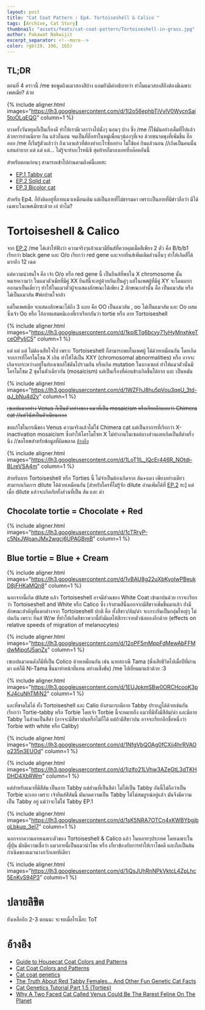 ```yaml
---
layout: post
title: "Cat Coat Pattern : Ep4. Tortoiseshell & Calico "
tags: [Archive, Cat Story]
thumbnail: "assets/feats/cat-coat-pattern/Tortoiseshell-in-grass.jpg"
author: Pakawat Nakwijit
excerpt_separator: <!--more-->
color: rgb(19, 196, 165)
---
```


## TL;DR

ตอนที่ 4 คราวนี้ /me ขอพูดถึงแมวสองสีบ้าง แถมยังมีคำอธิบายว่า ทำไมแมวสองสีถึงต้องมีเฉพาะเพศเมีย? ด้วย 

<!--more-->

{% include aligner.html images="https://lh3.googleusercontent.com/d/1I2o56ephbTiVvlV0WycnSai5toOLqEQG" column=1 %}

บางครั้งวันหยุดก็เป็นเรื่องดี ทำให้เรามีเวลาว่างไปนั่งๆ นอนๆ บ้าง ซึ่ง /me ก็ใช้มันอย่างเต็มที่ไปแล้ว ด้วยการอ่านนิยาย กิน แล้วก็นอน จนเป็นที่ฮือฮาในหมู่เพื่อนๆน้องๆที่เจอ ด้วยขนาดพุงที่เพิ่มขึ้น ฮืออออ
/me ก็เริ่มรู้ตัวแล้วว่า ถึงเวลาแล้วที่ต้องทำอะไรซักอย่าง ไม่ใช้แค่ กินแล้วนอน //เกิดเป็นคนนั้นแสนลำบาก แต่ แต่ แต่... ไม่รู้จะทำอะไรหนิซิ สุดท้ายก็มาลงเอยที่บล๊อคอันนี้

สำหรับตอนก่อนๆ สามารถเข้าไปอ่านตามลิงค์นี้เลยฮะ
* [EP.1 Tabby cat](https://chameleontk.github.io/tabby)
* [EP.2 Solid cat](https://chameleontk.github.io/solid)
* [EP.3 Bicolor cat](https://chameleontk.github.io/bicolor)

สำหรับ Ep4. ก็ยังติดอยู่ที่ลายแมวเหมือนเดิม แต่เป็นลายที่ไม่ธรรมดา เพราะเป็นลายที่มีข่าวลือว่า มีได้เฉพาะในเพศเมียซะด้วย เอ๋ ทำไม?

# Tortoiseshell & Calico

จาก [EP.2](https://chameleontk.github.io/tabby) /me ได้เล่าให้ฟังว่า ความจริงๆแล้วแมวมียีนส์ที่ควบคุมเม็ดสีเพียง 2 ตัว คือ B/b/b1 เรียกว่า black gene และ O/o เรียกว่า red gene และจากยีนส์เพิ่มเติมส่วนอื่นๆ ทำให้เกิดสีได้มากถึง 12 เฉด

แต่ความน่าสนใจ คือ เจ้า O/o หรือ red gene นี้ เป็นยีนส์ที่พบใน X chromosome นั้นหมายความว่า ในแมวตัวเมียที่มีคู่ XX ยีนส์นี้จะอยู่ด้วยกันเป็นคู่ๆ แต่ในเพศผู้ที่มีคู่ XY จะโดนแยกออกมาเป็นเดี่ยวๆ ทำให้ในแมวตัวผู้จะแสดงลักษณะได้เพียง 2 ลักษณะเท่านั้น คือ เป็นแมวส้ม หรือ ไม่เป็นแมวส้ม <span class="tag-en">#พ่อบ้านใจกล้า</span>

แต่ในเพศเมีย จะแสดงลักษณะได้ถึง 3 แบบ คือ OO เป็นแมวส้ม , oo ไม่เป็นแมวส้ม และ Oo ผสม ซึ่งเจ้า Oo หรือ ไอ้ลายผสมหนิเองที่เราเรียกกันว่า tortie หรือ ลาย Tortoiseshell

{% include aligner.html images="https://lh3.googleusercontent.com/d/1kpIETq6bcyy71yHyMnxhkeTceOPyIjC5" column=1 %}

แต่ แต่ แต่ ไม่ต้องเสียใจไป เพราะ Tortoiseshell ก็สามารถพบในเพศผู้ ได้ด้วยเหมือนกัน โดยเกิดจากการที่โครโมโซม X เกิน ทำให้ได้เป็น XXY (chromosomal abnormalities) หรือ อาจจะเกิดจากระหว่างอยู่ในท้องเซลล์ไข่ดันไปรวมกัน หรือเกิด mutation ในบางเซลล์ ทำให้แมวตัวนั้นมีโครโมโซม 2 ชุดในตัวเดียวกัน (mosaicism) แต่เป็นเรื่องที่ค่อนข้างเกิดขึ้นได้ยาก และ เป็นหมัน

{% include aligner.html images="https://lh3.googleusercontent.com/d/1WZFhJ8hu5pVou3qeU_3td-qJ_bNu4d2v" column=1 %}

<del>เซเลปแมวอย่าง Venus ก็เป็นตัวอย่างของ แมวที่เป็น mosaicism หรือเรียกอีกแบบว่า Chimera cat //แต่วีนัสเป็นตัวเมียนะเออ</del>

ขอแก้ไขในกรณีของ Venus ความจริงแล้วไม่ใช่ Chimera cat แต่เป็นอาการที่เรียกว่า X-inactivation mosaicism ซึ่งทำให้โครโมโซท X ไม่ทำงานในเซลล์บางส่วนเลยเกิดเป็นสีดำครึ่งนึง //ขอโทษสำหรับข้อมูลที่ผิดพลาด [อ้างอิง](https://newrepublic.com/article/118725/venus-chimera-cat-explained-geneticist)

{% include aligner.html images="https://lh3.googleusercontent.com/d/1LoT1lL_IQcEr446R_NOtdi-BLreVSA4m" column=1 %}

สำหรับลาย Tortoiseshell หรือ Torties นี้ ไม่จำเป็นต้องเกิดจาก ส้ม+แดง เพียงอย่างเดียว สามารถเกิดการ dilute ได้ด้วยเหมือนกัน [สำหรับใครที่ไม่รู้จัก dilute อ่านเพิ่มได้ที่ [EP.2](https://chameleontk.github.io/tabby) ฮะ] แต่เมื่อ dilute แล้วจะเกิดกับทั้งส่วนที่เป็น ส้ม และ ดำ

## Chocolate tortie = Chocolate + Red

{% include aligner.html images="https://lh3.googleusercontent.com/d/1cTRryP-c5NxJWpanJMx2wgcj6UPAGBmB" column=1 %}

## Blue tortie = Blue + Cream

{% include aligner.html images="https://lh3.googleusercontent.com/d/1vBAU8g22uXbKyoIwPBeukD8jFHKaMQn8" column=1 %}

นอกจากนี้เกิด dilute แล้ว Tortoiseshell อาจมีส่วนของ White Coat เข้ามาปนด้วย เราจะเรียกว่า Tortoiseshell and White หรือ Calico ซึ่ง เจ้าสามสีนี้นอกจากมีสีขาวเพิ่มขึ้นมาแล้ว ยังมีลักษณะสำคัญที่แตกต่างจาก Tortoiseshell ปกติ คือ ทั้งสีขาว/ส้ม/ดำ จะเกาะกันเป็นกลุ่มใหญ่ๆ ไม่ปนกัน เพราะ ยีนส์ W/w ที่ทำให้เกิดสีขาวพวกนี้ยังมีผลให้สีกระจายตัวน้อยลงอีกด้วย (effects on relative speeds of migration of melanocytes)

{% include aligner.html images="https://lh3.googleusercontent.com/d/12oPF5mMppFdMewAbFFMdwMjpofJ5anZx" column=1 %}

เซเลปแมวคนดังก็มีที่เป็น Colico ด้วยเหมือนกัน เช่น นายสถาณี Tama (พึ่งเสียชีวิตไปเมื่อปีที่ผ่านมา แต่ก็มี Ni-Tama ขึ้นมาทำหน้าที่แทน อย่างแข็งขัน) /me ไปเยี่ยมมาแล้วด้วย :3

{% include aligner.html images="https://lh3.googleusercontent.com/d/1EUJpkmSBw0ORCHcooK3pKJ4cuNhTMiN2" column=1 %}

และที่ขาดไม่ได้ ทั้ง Tortoiseshell และ Calio ยังสามารถมีลาย Tabby ปรากฏได้ด้วยเช่นกัน เรียกว่า Tortie-tabby หรือ Torbie โดยเจ้า Torbie นี้จะหมายถึง แมวที่มีทั้งมีสีส้ม/ดำ และมีลาย Tabby ในส่วนเป็นสีดำ (อาจจะมีสีขาวปนหรือไม่ก็ได้ แต่ถ้ามีสีขาวปน อาจจะเรียกอีกชื่อหนึ่งว่า Torbie with white หรือ Caliby)

{% include aligner.html images="https://lh3.googleusercontent.com/d/1NfgVbQOAg0fCXii4hrRVAOo235n3EUOd" column=1 %}

{% include aligner.html images="https://lh3.googleusercontent.com/d/1jzlfo21LVhw3AZeGtL3dTKHDHD4XbRWm" column=1 %}

แต่สำหรับแมวที่มีสีส้ม เป็นลาย Tabby แต่ส่วนที่เป็นสีดำ ไม่ได้เป็น Tabby อันนี้ไม่ถือว่าเป็น Torbie นะเออ เพราะ เจ้ายีนส์สีส้มนี้ มันกดความเป็น Tabby ได้ไม่สมบูรณ์อยู่แล้ว มันจึงมีความเป็น Tabby อยู่ แม้ว่าจะไม่ใช่ Tabby EP.1

{% include aligner.html images="https://lh3.googleusercontent.com/d/1sK5NRA7OTCn4xKWBYbgjboLbkuq_3eI7" column=1 %}

นอกจากความลายเฉพาะตัวของ Tortoiseshell & Calico แล้ว ในหลายๆประเทศ โดยเฉพาะในญี่ปุ่น มักมีความเชื่อว่า แมวลายนี้เป็นแมวนำโชค หรือ เกี่ยวข้องกับการทำให้เราโชคดี และถือเป็นต้นกำเนิดของแมวนางกวักเลยทีเดียว

{% include aligner.html images="https://lh3.googleusercontent.com/d/1iQsJUhRnNPkVktcL4ZpLhc5EnKvS94P3" column=1 %}

# ปลายลิขิต

ยังเหลืออีก 2-3 ตอนนะ จะจบเมื่อไรเนี๊ยะ ToT

# อ้างอิง
* [Guide to Housecat Coat Colors and Patterns](http://www.cedarseed.com/tutorials/catcol.html)
* [Cat Coat Colors and Patterns](http://www.thecatsite.com/a/cat-coat-colors-and-patterns)
* [Cat coat genetics](https://en.wikipedia.org/wiki/Cat_coat_genetics)
* [The Truth About Red Tabby Females… And Other Fun Genetic Cat Facts](http://taraflyart.com/2011/02/red-tabby-female-cat-genetics/)
* [Cat Genetics Tutorial Part 1.5 (Torties)](http://spotted-tabby-cat.deviantart.com/art/Cat-Genetics-Tutorial-Part-1-5-Torties-496133399)
* [Why A Two Faced Cat Called Venus Could Be The Rarest Feline On The Planet](http://www.pets4homes.co.uk/pet-advice/why-a-two-faced-cat-called-venus-could-be-the-rarest-feline-on-the-planet.html)
